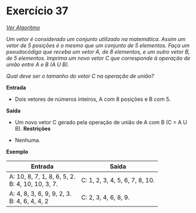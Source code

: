 # Exercício 37

[*Ver Algoritmo*](Algoritmo37.md)

*Um vetor é considerado um conjunto utilizado na matemática. Assim um vetor de 5 posições é o mesmo que um conjunto de 5 elementos. Faça um pseudocódigo que receba um vetor A, de 8 elementos, e um outro vetor B, de 5 elementos. Imprima um novo vetor C que corresponde à operação de união entre A e B (A U B).*


*Qual deve ser o tamanho do vetor C na operação de união?*

**Entrada**

- Dois vetores de números inteiros, A com 8 posições e B com 5.

**Saída**

- Um novo vetor C gerado pela operação de união de A com B (C = A U B).
**Restrições**

- Nenhuma.

**Exemplo**

| Entrada| Saída  |
|--------------------------|------------------------------------|
|A: 10, 8, 7, 1, 8, 6, 5, 2.<br>B: 4, 10, 10, 3, 7.|C: 1, 2, 3, 4, 5, 6, 7, 8, 10.|
|A: 4, 8, 3, 6, 9, 9, 2, 3.<br>B: 4, 6, 4, 4, 2|C: 2, 3, 4, 6, 8, 9.|